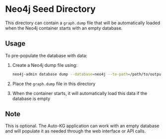 # Neo4j Seed Directory

This directory can contain a `graph.dump` file that will be automatically loaded when the Neo4j container starts with an empty database.

## Usage

To pre-populate the database with data:

1. Create a Neo4j dump file using:
   ```bash
   neo4j-admin database dump --database=neo4j --to-path=/path/to/output graph.dump
   ```

2. Place the `graph.dump` file in this directory

3. When the container starts, it will automatically load this data if the database is empty

## Note

This is optional. The Auto-KG application can work with an empty database and will populate it as needed through the web interface or API calls.